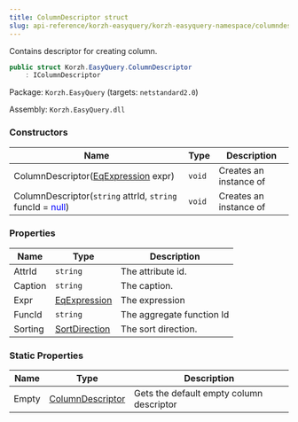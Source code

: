 ```yaml
---
title: ColumnDescriptor struct
slug: api-reference/korzh-easyquery/korzh-easyquery-namespace/columndescriptor-struct
---
```


Contains descriptor for creating column.
```csharp
public struct Korzh.EasyQuery.ColumnDescriptor
    : IColumnDescriptor

```
Package: `Korzh.EasyQuery` (targets: `netstandard2.0`)

Assembly: `Korzh.EasyQuery.dll`

### Constructors

| Name | Type | Description | 
| --- | --- | --- | 
| ColumnDescriptor([EqExpression](//easyquery/docs/api-reference/korzh-easyquery/korzh-easyquery-namespace/eqexpression-class) expr) | `void` | Creates an instance of <see cref="T:Korzh.EasyQuery.ColumnDescriptor"></see> | 
| ColumnDescriptor(`string` attrId, `string` funcId = <span style='color: blue'>null</span>) | `void` | Creates an instance of <see cref="T:Korzh.EasyQuery.ColumnDescriptor"></see> | 


### Properties

| Name | Type | Description | 
| --- | --- | --- | 
| AttrId | `string` | The attribute id. | 
| Caption | `string` | The caption. | 
| Expr | [EqExpression](//easyquery/docs/api-reference/korzh-easyquery/korzh-easyquery-namespace/eqexpression-class) | The expression | 
| FuncId | `string` | The aggregate function Id | 
| Sorting | [SortDirection](//easyquery/docs/api-reference/korzh-easyquery/korzh-easyquery-namespace/sortdirection-enum) | The sort direction. | 


### Static Properties

| Name | Type | Description | 
| --- | --- | --- | 
| Empty | [ColumnDescriptor](//easyquery/docs/api-reference/korzh-easyquery/korzh-easyquery-namespace/columndescriptor-struct) | Gets the default empty column descriptor |